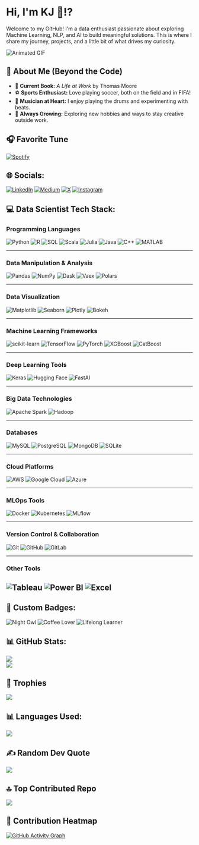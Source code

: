 # Hi, I'm KJ 👋⁉️

Welcome to my GitHub! I'm a data enthusiast passionate about exploring Machine Learning, NLP, and AI to build meaningful solutions. This is where I share my journey, projects, and a little bit of what drives my curiosity.

![Animated GIF](https://media.giphy.com/media/f3iwJFOVOwuy7K6FFw/giphy.gif)

## 🎨 About Me (Beyond the Code)

- 📖 **Current Book:** *A Life at Work* by Thomas Moore  
- ⚽ **Sports Enthusiast:** Love playing soccer, both on the field and in FIFA!  
- 🥁 **Musician at Heart:** I enjoy playing the drums and experimenting with beats.  
- 🌱 **Always Growing:** Exploring new hobbies and ways to stay creative outside work.  

## 🎧 Favorite Tune
[![Spotify](https://novatorem.vercel.app/api/spotify)](https://open.spotify.com/user/spotify)

## 🌐 Socials:
[![LinkedIn](https://img.shields.io/badge/LinkedIn-%230077B5.svg?logo=linkedin&logoColor=white)](https://linkedin.com/in/kshitijjoshi10) 
[![Medium](https://img.shields.io/badge/Medium-12100E?logo=medium&logoColor=white)](https://medium.com/@kshitijjoshi017) 
[![X](https://img.shields.io/badge/X-black.svg?logo=X&logoColor=white)](https://x.com/Kshitij_1010_)
[![Instagram](https://img.shields.io/badge/Instagram-E4405F?logo=instagram&logoColor=white)](https://instagram.com/kshitijjjjjjj)

## 💻 Data Scientist Tech Stack:

### **Programming Languages**
![Python](https://img.shields.io/badge/python-3670A0?style=for-the-badge&logo=python&logoColor=ffdd54)
![R](https://img.shields.io/badge/r-%23276DC3.svg?style=for-the-badge&logo=r&logoColor=white)
![SQL](https://img.shields.io/badge/sql-%23007ACC.svg?style=for-the-badge&logo=sqlite&logoColor=white)
![Scala](https://img.shields.io/badge/scala-%23DC322F.svg?style=for-the-badge&logo=scala&logoColor=white)
![Julia](https://img.shields.io/badge/julia-%238357C1.svg?style=for-the-badge&logo=julia&logoColor=white)
![Java](https://img.shields.io/badge/java-%23ED8B00.svg?style=for-the-badge&logo=openjdk&logoColor=white)
![C++](https://img.shields.io/badge/C++-%2300599C.svg?style=for-the-badge&logo=cplusplus&logoColor=white)
![MATLAB](https://img.shields.io/badge/matlab-%230084AC.svg?style=for-the-badge&logo=mathworks&logoColor=white)

---

### **Data Manipulation & Analysis**
![Pandas](https://img.shields.io/badge/pandas-%23150458.svg?style=for-the-badge&logo=pandas&logoColor=white)
![NumPy](https://img.shields.io/badge/numpy-%23013243.svg?style=for-the-badge&logo=numpy&logoColor=white)
![Dask](https://img.shields.io/badge/dask-%23EE4C2C.svg?style=for-the-badge&logo=dask&logoColor=white)
![Vaex](https://img.shields.io/badge/vaex-%23FF6F00.svg?style=for-the-badge&logo=vaex&logoColor=white)
![Polars](https://img.shields.io/badge/polars-%2300A9D4.svg?style=for-the-badge)

---

### **Data Visualization**
![Matplotlib](https://img.shields.io/badge/matplotlib-%23ffffff.svg?style=for-the-badge&logo=matplotlib&logoColor=black)
![Seaborn](https://img.shields.io/badge/seaborn-%230055A6.svg?style=for-the-badge&logo=seaborn&logoColor=white)
![Plotly](https://img.shields.io/badge/plotly-%233F4F75.svg?style=for-the-badge&logo=plotly&logoColor=white)
![Bokeh](https://img.shields.io/badge/bokeh-%23663399.svg?style=for-the-badge&logo=bokeh&logoColor=white)

---

### **Machine Learning Frameworks**
![scikit-learn](https://img.shields.io/badge/scikit--learn-%23F7931E.svg?style=for-the-badge&logo=scikit-learn&logoColor=white)
![TensorFlow](https://img.shields.io/badge/TensorFlow-%23FF6F00.svg?style=for-the-badge&logo=TensorFlow&logoColor=white)
![PyTorch](https://img.shields.io/badge/PyTorch-%23EE4C2C.svg?style=for-the-badge&logo=PyTorch&logoColor=white)
![XGBoost](https://img.shields.io/badge/xgboost-%23FFB900.svg?style=for-the-badge)
![CatBoost](https://img.shields.io/badge/catboost-%231700FF.svg?style=for-the-badge)

---

### **Deep Learning Tools**
![Keras](https://img.shields.io/badge/Keras-%23D00000.svg?style=for-the-badge&logo=Keras&logoColor=white)
![Hugging Face](https://img.shields.io/badge/hugging%20face-%23F7931E.svg?style=for-the-badge&logo=huggingface&logoColor=white)
![FastAI](https://img.shields.io/badge/fastai-%23EE4C2C.svg?style=for-the-badge&logo=fastai&logoColor=white)

---

### **Big Data Technologies**
![Apache Spark](https://img.shields.io/badge/Apache%20Spark-%23E25A1C.svg?style=for-the-badge&logo=apachespark&logoColor=white)
![Hadoop](https://img.shields.io/badge/hadoop-%23FF9900.svg?style=for-the-badge&logo=apachehadoop&logoColor=white)

---

### **Databases**
![MySQL](https://img.shields.io/badge/mysql-%234479A1.svg?style=for-the-badge&logo=mysql&logoColor=white)
![PostgreSQL](https://img.shields.io/badge/postgresql-%23316192.svg?style=for-the-badge&logo=postgresql&logoColor=white)
![MongoDB](https://img.shields.io/badge/mongodb-%2347A248.svg?style=for-the-badge&logo=mongodb&logoColor=white)
![SQLite](https://img.shields.io/badge/sqlite-%2307405E.svg?style=for-the-badge&logo=sqlite&logoColor=white)

---

### **Cloud Platforms**
![AWS](https://img.shields.io/badge/AWS-%23FF9900.svg?style=for-the-badge&logo=amazon-aws&logoColor=white)
![Google Cloud](https://img.shields.io/badge/google%20cloud-%234285F4.svg?style=for-the-badge&logo=googlecloud&logoColor=white)
![Azure](https://img.shields.io/badge/azure-%230072C6.svg?style=for-the-badge&logo=microsoftazure&logoColor=white)

---

### **MLOps Tools**
![Docker](https://img.shields.io/badge/docker-%230db7ed.svg?style=for-the-badge&logo=docker&logoColor=white)
![Kubernetes](https://img.shields.io/badge/kubernetes-%23326ce5.svg?style=for-the-badge&logo=kubernetes&logoColor=white)
![MLflow](https://img.shields.io/badge/mlflow-%23d9ead3.svg?style=for-the-badge&logo=mlflow&logoColor=blue)

---

### **Version Control & Collaboration**
![Git](https://img.shields.io/badge/git-%23F05033.svg?style=for-the-badge&logo=git&logoColor=white)
![GitHub](https://img.shields.io/badge/github-%23121011.svg?style=for-the-badge&logo=github&logoColor=white)
![GitLab](https://img.shields.io/badge/gitlab-%23181717.svg?style=for-the-badge&logo=gitlab&logoColor=white)

---

### **Other Tools**
![Tableau](https://img.shields.io/badge/tableau-%23E97627.svg?style=for-the-badge&logo=tableau&logoColor=white)
![Power BI](https://img.shields.io/badge/power%20bi-%23F2C811.svg?style=for-the-badge&logo=powerbi&logoColor=black)
![Excel](https://img.shields.io/badge/excel-%2300A652.svg?style=for-the-badge&logo=microsoftexcel&logoColor=white)
---

## 🔖 Custom Badges:
![Night Owl](https://img.shields.io/badge/Sleep-Coding%20at%202%20AM-blue)
![Coffee Lover](https://img.shields.io/badge/Coffee%20Cups-☕%201000+-green)
![Lifelong Learner](https://img.shields.io/badge/Always%20Learning-📚%20New%20Skills-orange)

## 📊 GitHub Stats:
![](https://github-readme-stats.vercel.app/api?username=kshitij1010&theme=shadow_blue&hide_border=false&include_all_commits=false&count_private=false)<br/>
![](https://github-readme-streak-stats.herokuapp.com/?user=kshitij1010&theme=shadow_blue&hide_border=false)<br/>

## 🧠 Trophies
![](https://github-profile-trophy.vercel.app/?username=kshitij1010&theme=onestar&rank=SS,AA&no-frame=true&margin-w=15)

## 📊 Languages Used:
![](https://github-readme-stats.vercel.app/api/top-langs/?username=kshitij1010&count_private=true&layout=compact&theme=shadow_blue)

## ✍️ Random Dev Quote
![](https://quotes-github-readme.vercel.app/api?type=horizontal&theme=radical)

## 🔝 Top Contributed Repo
![](https://github-contributor-stats.vercel.app/api?username=kshitij1010&limit=5&theme=dark&combine_all_yearly_contributions=true)

## 🌟 Contribution Heatmap
[![GitHub Activity Graph](https://github-readme-activity-graph.vercel.app/graph?username=kshitij1010&theme=react-dark)](https://github.com/ashutosh00710/github-readme-activity-graph)


